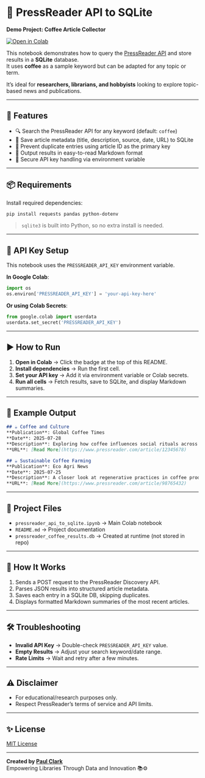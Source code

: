# 📰 PressReader API to SQLite  
**Demo Project: Coffee Article Collector**

[![Open in Colab](https://colab.research.google.com/assets/colab-badge.svg)](https://colab.research.google.com/github/your-username/pressreader-api-to-sqlite/blob/main/pressreader_api_to_sqlite.ipynb)

This notebook demonstrates how to query the [PressReader API](https://www.pressreader.com/) and store results in a **SQLite** database.  
It uses **coffee** as a sample keyword but can be adapted for any topic or term.  

It’s ideal for **researchers, librarians, and hobbyists** looking to explore topic-based news and publications.

---

## 🚀 Features
- 🔍 Search the PressReader API for any keyword (default: `coffee`)
- 🧠 Save article metadata (title, description, source, date, URL) to SQLite
- 🔁 Prevent duplicate entries using article ID as the primary key
- 📝 Output results in easy-to-read Markdown format
- 🔐 Secure API key handling via environment variable

---

## 📦 Requirements

Install required dependencies:
```bash
pip install requests pandas python-dotenv
```
> `sqlite3` is built into Python, so no extra install is needed.

---

## 🔐 API Key Setup

This notebook uses the `PRESSREADER_API_KEY` environment variable.

**In Google Colab**:
```python
import os
os.environ['PRESSREADER_API_KEY'] = 'your-api-key-here'
```

**Or using Colab Secrets**:
```python
from google.colab import userdata  
userdata.set_secret('PRESSREADER_API_KEY')
```

---

## ▶️ How to Run

1. **Open in Colab** → Click the badge at the top of this README.
2. **Install dependencies** → Run the first cell.
3. **Set your API key** → Add it via environment variable or Colab secrets.
4. **Run all cells** → Fetch results, save to SQLite, and display Markdown summaries.

---

## 📄 Example Output

```markdown
## ☕ Coffee and Culture  
**Publication**: Global Coffee Times  
**Date**: 2025-07-28  
**Description**: Exploring how coffee influences social rituals across continents.  
**URL**: [Read More](https://www.pressreader.com/article/12345678)

## ☕ Sustainable Coffee Farming  
**Publication**: Eco Agri News  
**Date**: 2025-07-25  
**Description**: A closer look at regenerative practices in coffee production.  
**URL**: [Read More](https://www.pressreader.com/article/98765432)
```

---

## 📂 Project Files
- `pressreader_api_to_sqlite.ipynb` → Main Colab notebook  
- `README.md` → Project documentation  
- `pressreader_coffee_results.db` → Created at runtime (not stored in repo)  

---

## 🧰 How It Works
1. Sends a POST request to the PressReader Discovery API.
2. Parses JSON results into structured article metadata.
3. Saves each entry in a SQLite DB, skipping duplicates.
4. Displays formatted Markdown summaries of the most recent articles.

---

## 🛠 Troubleshooting
- **Invalid API Key** → Double-check `PRESSREADER_API_KEY` value.  
- **Empty Results** → Adjust your search keyword/date range.  
- **Rate Limits** → Wait and retry after a few minutes.

---

## ⚠️ Disclaimer
- For educational/research purposes only.  
- Respect PressReader’s terms of service and API limits.

---

## ✨ License
[MIT License](LICENSE)

---

**Created by [Paul Clark](https://github.com/your-username)**  
Empowering Libraries Through Data and Innovation 📚⚙️
